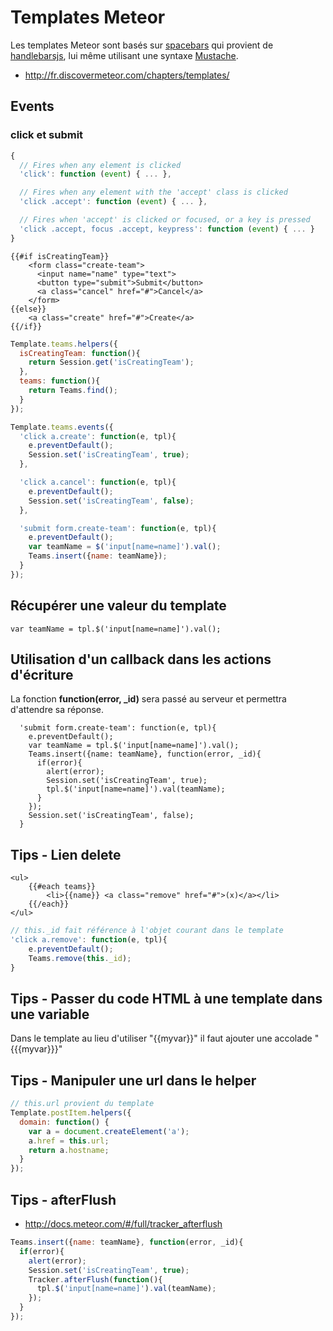 # Templates Meteor

Les templates Meteor sont basés sur [spacebars](https://github.com/meteor/meteor/blob/devel/packages/spacebars/README.md) qui provient de [handlebarsjs](http://handlebarsjs.com/), lui même utilisant une syntaxe [Mustache](http://mustache.github.io/).

* http://fr.discovermeteor.com/chapters/templates/

## Events

### click et submit

```js
{
  // Fires when any element is clicked
  'click': function (event) { ... },

  // Fires when any element with the 'accept' class is clicked
  'click .accept': function (event) { ... },

  // Fires when 'accept' is clicked or focused, or a key is pressed
  'click .accept, focus .accept, keypress': function (event) { ... }
}
```

```
{{#if isCreatingTeam}}
    <form class="create-team">
      <input name="name" type="text">
      <button type="submit">Submit</button>
      <a class="cancel" href="#">Cancel</a>
    </form>
{{else}}
    <a class="create" href="#">Create</a>
{{/if}}
```

```js
Template.teams.helpers({
  isCreatingTeam: function(){
    return Session.get('isCreatingTeam');
  },
  teams: function(){
    return Teams.find();
  }
});

Template.teams.events({
  'click a.create': function(e, tpl){
    e.preventDefault();
    Session.set('isCreatingTeam', true);
  },

  'click a.cancel': function(e, tpl){
    e.preventDefault();
    Session.set('isCreatingTeam', false);
  },

  'submit form.create-team': function(e, tpl){
    e.preventDefault();
    var teamName = $('input[name=name]').val();
    Teams.insert({name: teamName});
  }
});
```

## Récupérer une valeur du template

```
var teamName = tpl.$('input[name=name]').val();
```

## Utilisation d'un callback dans les actions d'écriture

La fonction **function(error, _id)** sera passé au serveur et permettra d'attendre sa réponse.

```
  'submit form.create-team': function(e, tpl){
    e.preventDefault();
    var teamName = tpl.$('input[name=name]').val();
    Teams.insert({name: teamName}, function(error, _id){
      if(error){
        alert(error);
        Session.set('isCreatingTeam', true);
        tpl.$('input[name=name]').val(teamName);
      }
    });
    Session.set('isCreatingTeam', false);
  }
```

## Tips - Lien delete

```
<ul>
    {{#each teams}}
        <li>{{name}} <a class="remove" href="#">(x)</a></li>
    {{/each}}
</ul>
```

```js
// this._id fait référence à l'objet courant dans le template
'click a.remove': function(e, tpl){
    e.preventDefault();
    Teams.remove(this._id);
}
```

## Tips - Passer du code HTML à une template dans une variable

Dans le template au lieu d'utiliser "{{myvar}}" il faut ajouter une accolade "{{{myvar}}}"

## Tips - Manipuler une url dans le helper

```js
// this.url provient du template
Template.postItem.helpers({
  domain: function() {
    var a = document.createElement('a');
    a.href = this.url;
    return a.hostname;
  }
});
```

## Tips - afterFlush

* http://docs.meteor.com/#/full/tracker_afterflush

```js
Teams.insert({name: teamName}, function(error, _id){
  if(error){
    alert(error);
    Session.set('isCreatingTeam', true);
    Tracker.afterFlush(function(){
      tpl.$('input[name=name]').val(teamName);
    });
  }
});
```
